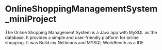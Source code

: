 # OnlineShoppingManagementSystem_miniProject
The Online Shopping Management System is a Java app with MySQL as the database.
It provides a simple and user-friendly platform for online shopping.
It was Build my Netbeans and MYSQL WorkBench as a IDE.
